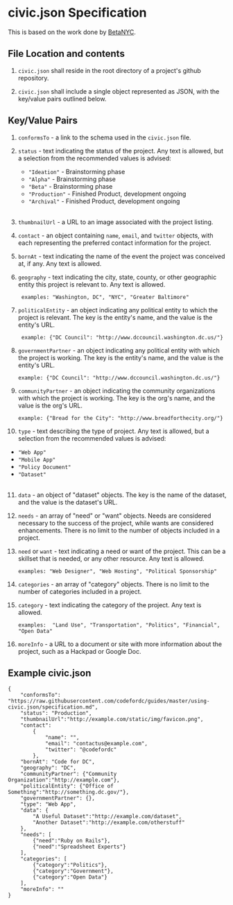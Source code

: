 # civic.json Specification

This is based on the work done by
[BetaNYC](https://github.com/BetaNYC/civic.json/blob/master/specification.md).

## File Location and contents

1. `civic.json` shall reside in the root directory of a project's
   github repository.

2. `civic.json` shall include a single object represented as JSON,
   with the key/value pairs outlined below.

## Key/Value Pairs

1. `conformsTo` - a link to the schema used in the `civic.json` file.

2. `status` - text indicating the status of the project.  Any text is
   allowed, but a selection from the recommended values is advised:

   * `"Ideation"` - Brainstorming phase
   * `"Alpha"` - Brainstorming phase
   * `"Beta"` - Brainstorming phase
   * `"Production"` - Finished Product, development ongoing
   * `"Archival"` - Finished Product, development ongoing<br />&nbsp;<br />

3. `thumbnailUrl` - a URL to an image associated with the project listing.

4. `contact` - an object containing `name`, `email`, and `twitter`
   objects, with each representing the preferred contact information
   for the project.

5. `bornAt` - text indicating the name of the event the project was
   conceived at, if any.  Any text is allowed.

6. `geography` - text indicating the city, state, county, or other
   geographic entity this project is relevant to.  Any text is
   allowed.

        examples: "Washington, DC", "NYC", "Greater Baltimore"

7. `politicalEntity` - an object indicating any political entity to
   which the project is relevant. The key is the entity's name, and
   the value is the entity's URL.

        example: {"DC Council": "http://www.dccouncil.washington.dc.us/"}

8.  `governmentPartner` - an object indicating any political entity
    with which the project is working. The key is the entity's name,
    and the value is the entity's URL.

        example: {"DC Council": "http://www.dccouncil.washington.dc.us/"}

9.  `communityPartner` - an object indicating the community
    organizations with which the project is working. The key is the
    org's name, and the value is the org's URL.

        example: {"Bread for the City": "http://www.breadforthecity.org/"}

10. `type` - text describing the type of project.  Any text is
    allowed, but a selection from the recommended values is advised:

   * `"Web App"`
   * `"Mobile App"`
   * `"Policy Document"`
   * `"Dataset"`<br />&nbsp;<br />

11. `data` - an object of "dataset" objects. The key is the name of
    the dataset, and the value is the dataset's URL.

12. `needs` - an array of "need" or "want" objects.  Needs are
    considered necessary to the success of the project, while wants
    are considered enhancements.  There is no limit to the number of
    objects included in a project.

13. `need` or `want` - text indicating a need or want of the project.
    This can be a skillset that is needed, or any other resource.  Any
    text is allowed.

        examples: "Web Designer", "Web Hosting", "Political Sponsorship"

14. `categories` - an array of "category" objects.  There is no limit
    to the number of categories included in a project.

15. `category` - text indicating the category of the project.  Any
    text is allowed.

        examples:  "Land Use", "Transportation", "Politics", "Financial", "Open Data"

16. `moreInfo` - a URL to a document or site with more information
    about the project, such as a Hackpad or Google Doc.

## Example civic.json

```
{
    "conformsTo": "https://raw.githubusercontent.com/codefordc/guides/master/using-civic.json/specification.md",
    "status": "Production",
    "thumbnailUrl":"http://example.com/static/img/favicon.png",
    "contact":
        {
            "name": "",
            "email": "contactus@example.com",
            "twitter": "@codefordc"
        },
    "bornAt": "Code for DC",
    "geography": "DC",
    "communityPartner": {"Community Organization":"http://example.com"},
    "politicalEntity": {"Office of Something":"http://something.dc.gov/"},
    "governmentPartner": {},
    "type": "Web App",
    "data": {
        "A Useful Dataset":"http://example.com/dataset",
        "Another Dataset":"http://example.com/otherstuff"
    },
    "needs": [
        {"need":"Ruby on Rails"},
        {"need":"Spreadsheet Experts"}
    ],
    "categories": [
        {"category":"Politics"},
        {"category":"Government"},
        {"category":"Open Data"}
    ],
    "moreInfo": ""
}
```
